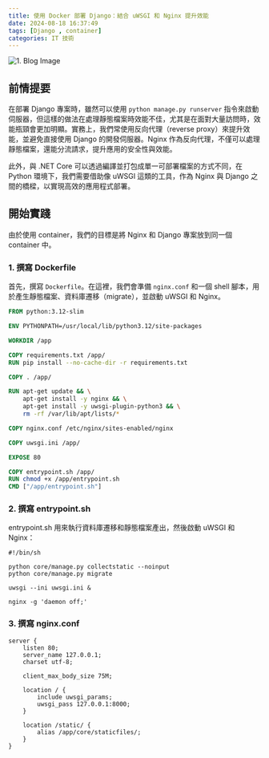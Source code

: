 ```yaml
---
title: 使用 Docker 部署 Django：結合 uWSGI 和 Nginx 提升效能
date: 2024-08-18 16:37:49
tags: [Django , container]
categories: IT 技術
---
```


![1. Blog Image](https://i.imgur.com/fufoJmK.png)

<!--more-->

## 前情提要

在部署 Django 專案時，雖然可以使用 `python manage.py runserver` 指令來啟動伺服器，但這樣的做法在處理靜態檔案時效能不佳，尤其是在面對大量訪問時，效能瓶頸會更加明顯。實務上，我們常使用反向代理（reverse proxy）來提升效能，並避免直接使用 Django 的開發伺服器。Nginx 作為反向代理，不僅可以處理靜態檔案，還能分流請求，提升應用的安全性與效能。

此外，與 .NET Core 可以透過編譯並打包成單一可部署檔案的方式不同，在 Python 環境下，我們需要借助像 uWSGI 這類的工具，作為 Nginx 與 Django 之間的橋樑，以實現高效的應用程式部署。


## 開始實踐

由於使用 container，我們的目標是將 Nginx 和 Django 專案放到同一個 container 中。

### 1. 撰寫 Dockerfile

首先，撰寫 `Dockerfile`。在這裡，我們會準備 `nginx.conf` 和一個 shell 腳本，用於產生靜態檔案、資料庫遷移（migrate），並啟動 uWSGI 和 Nginx。

```dockerfile
FROM python:3.12-slim

ENV PYTHONPATH=/usr/local/lib/python3.12/site-packages

WORKDIR /app

COPY requirements.txt /app/
RUN pip install --no-cache-dir -r requirements.txt

COPY . /app/

RUN apt-get update && \
    apt-get install -y nginx && \
    apt-get install -y uwsgi-plugin-python3 && \
    rm -rf /var/lib/apt/lists/*

COPY nginx.conf /etc/nginx/sites-enabled/nginx

COPY uwsgi.ini /app/

EXPOSE 80

COPY entrypoint.sh /app/
RUN chmod +x /app/entrypoint.sh
CMD ["/app/entrypoint.sh"]
```

### 2. 撰寫 entrypoint.sh

entrypoint.sh 用來執行資料庫遷移和靜態檔案產出，然後啟動 uWSGI 和 Nginx：

```shell
#!/bin/sh

python core/manage.py collectstatic --noinput
python core/manage.py migrate

uwsgi --ini uwsgi.ini &

nginx -g 'daemon off;'
```

### 3. 撰寫 nginx.conf

```text
server {
    listen 80;
    server_name 127.0.0.1;
    charset utf-8;

    client_max_body_size 75M;  

    location / {
        include uwsgi_params;
        uwsgi_pass 127.0.0.1:8000;
    }

    location /static/ {
        alias /app/core/staticfiles/;
    }
}
```
